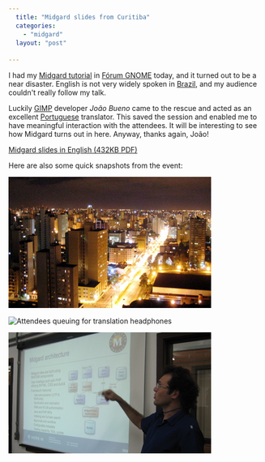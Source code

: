 ```yaml
---
  title: "Midgard slides from Curitiba"
  categories: 
    - "midgard"
  layout: "post"

---
```

I had my [Midgard tutorial][1] in [Fórum GNOME][2] today, and it turned out to be a near disaster. English is not very widely spoken in [Brazil][3], and my audience couldn't really follow my talk. 

Luckily [GIMP][4] developer _João Bueno_ came to the rescue and acted as an excellent [Portuguese][5] translator. This saved the session and enabled me to have meaningful interaction with the attendees. It will be interesting to see how Midgard turns out in here. Anyway, thanks again, João!

[Midgard slides in English (432KB PDF)](/files/Midgard_CMS-20051126-en.pdf)

Here are also some quick snapshots from the event:

![Curitiba at night from Bristol Brazil 500 hotel](/files/Curitiba_at_night.jpg)

![Attendees queuing for translation headphones](http://bergie.iki.fi/midcom-serveattachmentguid-baa92b8fe38aa66d3da1952351fa30a2/People_queuing_for_translation_headphones.jpg)

![Joao translating Midgard slides](/files/Joao_translating_slides.jpg)

[1]: http://bergie.iki.fi/blog/going-to-forum-gnome.html
[2]: http://www.forumgnome.com.br/
[3]: http://en.wikipedia.org/wiki/Brazil
[4]: http://www.gimp.org/
[5]: http://en.wikipedia.org/wiki/Portuguese_language